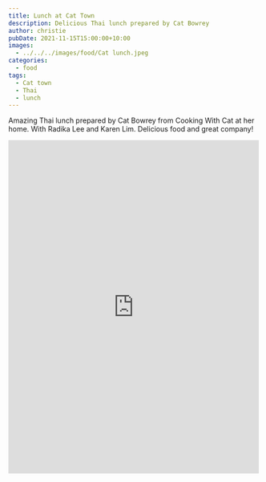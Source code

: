 ```yaml
---
title: Lunch at Cat Town
description: Delicious Thai lunch prepared by Cat Bowrey
author: christie
pubDate: 2021-11-15T15:00:00+10:00
images:
  - ../../../images/food/Cat lunch.jpeg
categories:
  - food
tags:
  - Cat town
  - Thai
  - lunch
---
```


Amazing Thai lunch prepared by Cat Bowrey from Cooking With Cat at her home. With Radika Lee and Karen Lim. Delicious food and great company!

<iframe src="https://www.facebook.com/plugins/post.php?href=https%3A%2F%2Fwww.facebook.com%2Fchris1.tham%2Fposts%2Fpfbid03MfFjkLRUyQwVgNg879d6yKc3rZehWnBzyAite2tmQaRAxP748adeHS9EANfsQnsl&show_text=true&width=500" width="500" height="665" style="border:none;overflow:hidden" scrolling="no" frameborder="0" allowfullscreen="true" allow="autoplay; clipboard-write; encrypted-media; picture-in-picture; web-share"></iframe>

